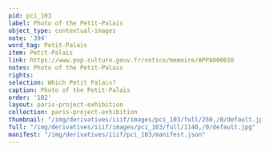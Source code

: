 ```yaml
---
pid: pci_103
label: Photo of the Petit-Palais
object_type: contextual-images
note: '394'
word_tag: Petit-Palais
item: Petit-Palais
link: https://www.pop.culture.gouv.fr/notice/memoire/APPA000010
notes: Photo of the Petit-Palais
rights: 
selection: Which Petit Palais?
caption: Photo of the Petit-Palais
order: '102'
layout: paris-project-exhibition
collection: paris-project-exhibition
thumbnail: "/img/derivatives/iiif/images/pci_103/full/250,/0/default.jpg"
full: "/img/derivatives/iiif/images/pci_103/full/1140,/0/default.jpg"
manifest: "/img/derivatives/iiif/pci_103/manifest.json"
---
```


